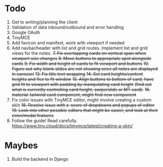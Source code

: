 # Todo


1. Get to writing/planning the client 
2. Validation of data inbound/outbound and error handling 
3. Google OAuth 
4. TinyMCE
5. Add favicon and manifest, work with viewport if needed
6. Add navbar/header with list and grid routes. Implement list and grid views for the notes. 
~~7. ~~Fix overlapping cards on vertical span when viewport size changes~~~~
~~8. Move buttons to appropriate spot alongside cards~~
~~9. Fix width and height of cards to fit viewport and buttons~~
~~10. Figure out why blank slides are not showing once all notes are displayed in carousel~~
~~13. Fix title text wrapping~~
~~14. Set card heights/content heights and flex to fit window~~
~~15. Align buttons to bottom of card, have grid fit to viewport with padding by manipulating card height~~ 
~~(find out what is currently controlling card height, swiperslide or MT card).~~
~~16. material-tailwind card component, might find new component~~
17. Fix color issues with TinyMCE editor, might involve creating a custom skin
~~18. Resolve issue with z-score of dropdowns and popups of editor~~
~~19. Look into other possible editors that might be easier, and look at their color/modal features~~
20. Follow the guide! Read carefully. https://www.tiny.cloud/docs/tinymce/latest/creating-a-skin/


# Maybes

1. Build the backend in Django